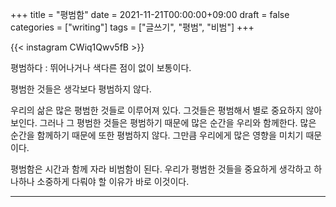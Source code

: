 +++
title = "평범함"
date = 2021-11-21T00:00:00+09:00
draft = false
categories = ["writing"]
tags = ["글쓰기", "평범", "비범"]
+++

{{< instagram CWiq1Qwv5fB >}}

평범하다 : 뛰어나거나 색다른 점이 없이 보통이다.

평범한 것들은 생각보다 평범하지 않다.

우리의 삶은 많은 평범한 것들로 이루어져 있다.
그것들은 평범해서 별로 중요하지 않아 보인다.
그러나 그 평범한 것들은 평범하기 때문에 많은 순간을 우리와 함께한다.
많은 순간을 함께하기 때문에 또한 평범하지 않다.
그만큼 우리에게 많은 영향을 미치기 때문이다.

평범함은 시간과 함께 자라 비범함이 된다.
우리가 평범한 것들을 중요하게 생각하고 하나하나 소중하게 다뤄야 할 이유가 바로 이것이다.

---
